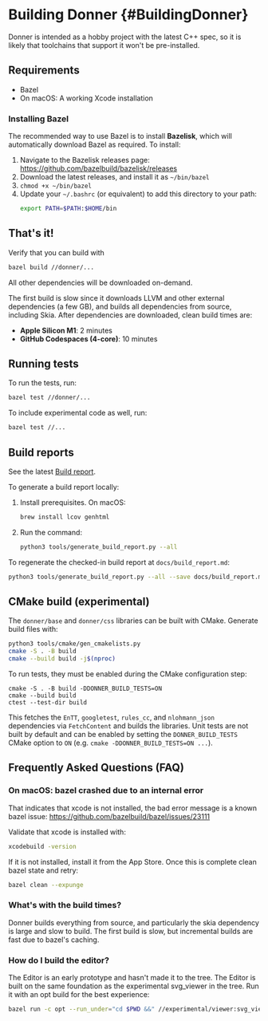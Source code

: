 # Building Donner {#BuildingDonner}

Donner is intended as a hobby project with the latest C++ spec, so it is likely that toolchains that support it won't be pre-installed.

## Requirements

- Bazel
- On macOS: A working Xcode installation

### Installing Bazel

The recommended way to use Bazel is to install **Bazelisk**, which will automatically download Bazel as required. To install:

1. Navigate to the Bazelisk releases page: https://github.com/bazelbuild/bazelisk/releases
2. Download the latest releases, and install it as `~/bin/bazel`
3. `chmod +x ~/bin/bazel`
4. Update your `~/.bashrc` (or equivalent) to add this directory to your path:
   ```sh
   export PATH=$PATH:$HOME/bin
   ```

## That's it!

Verify that you can build with

```sh
bazel build //donner/...
```

All other dependencies will be downloaded on-demand.

The first build is slow since it downloads LLVM and other external dependencies (a few GB), and builds all dependencies from source, including Skia. After dependencies are downloaded, clean build times are:

- **Apple Silicon M1**: 2 minutes
- **GitHub Codespaces (4-core)**: 10 minutes

## Running tests

To run the tests, run:

```sh
bazel test //donner/...
```

To include experimental code as well, run:

```sh
bazel test //...
```

## Build reports

See the latest [Build report](./build_report.md).

To generate a build report locally:

1. Install prerequisites. On macOS:
   ```sh
   brew install lcov genhtml
   ```

2. Run the command:
   ```sh
   python3 tools/generate_build_report.py --all
   ```

To regenerate the checked-in build report at `docs/build_report.md`:

```sh
python3 tools/generate_build_report.py --all --save docs/build_report.md
```

## CMake build (experimental)

The `donner/base` and `donner/css` libraries can be built with CMake. Generate
build files with:

```sh
python3 tools/cmake/gen_cmakelists.py
cmake -S . -B build
cmake --build build -j$(nproc)
```

To run tests, they must be enabled during the CMake configuration step:
```
cmake -S . -B build -DDONNER_BUILD_TESTS=ON
cmake --build build
ctest --test-dir build
```

This fetches the `EnTT`, `googletest`, `rules_cc`, and `nlohmann_json`
dependencies via `FetchContent` and builds the libraries. Unit tests are
not built by default and can be enabled by setting the `DONNER_BUILD_TESTS`
CMake option to `ON` (e.g. `cmake -DDONNER_BUILD_TESTS=ON ...`).

## Frequently Asked Questions (FAQ)

### On macOS: bazel crashed due to an internal error

That indicates that xcode is not installed, the bad error message is a known bazel issue: https://github.com/bazelbuild/bazel/issues/23111

Validate that xcode is installed with:

```sh
xcodebuild -version
```

If it is not installed, install it from the App Store. Once this is complete clean bazel state and retry:

```sh
bazel clean --expunge
```

### What's with the build times?

Donner builds everything from source, and particularly the skia dependency is large and slow to build. The first build is slow, but incremental builds are fast due to bazel's caching.

### How do I build the editor?

The Editor is an early prototype and hasn't made it to the tree. The Editor is built on the same foundation as the experimental svg_viewer in the tree. Run it with an opt build for the best experience:

```sh
bazel run -c opt --run_under="cd $PWD &&" //experimental/viewer:svg_viewer -- donner_icon.svg
```
